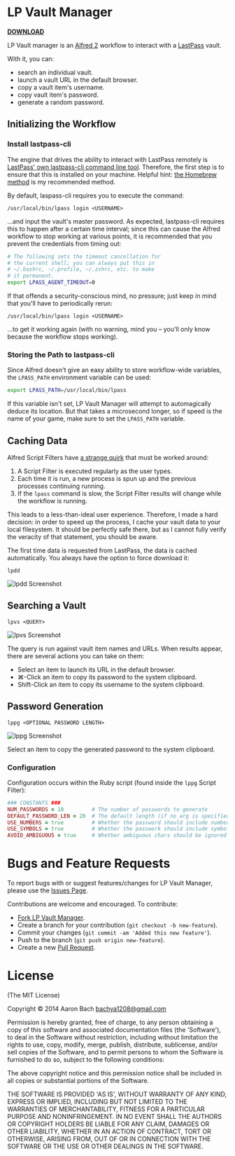 # LP Vault Manager

**[DOWNLOAD](https://github.com/bachya/lp-vault-manager/releases/download/v1.0/LP.Vault.Manager.alfredworkflow)**

LP Vault manager is an [Alfred 2](http://www.alfredapp.com/) workflow to interact with a [LastPass](http://www.lastpass.com) vault.

With it, you can:

* search an individual vault.
* launch a vault URL in the default browser.
* copy a vault item's username.
* copy vault item's password.
* generate a random password.

## Initializing the Workflow

### Install lastpass-cli

The engine that drives the ability to interact with LastPass remotely is [LastPass' own lastpass-cli command line tool](https://github.com/LastPass/lastpass-cli). Therefore, the first step is to ensure that this is installed on your machine. Helpful hint: [the Homebrew method](https://github.com/LastPass/lastpass-cli#installing-on-os-x) is my recommended method.

By default, laspass-cli requires you to execute the command:

`/usr/local/bin/lpass login <USERNAME>`

...and input the vault's master password. As expected, lastpass-cli requires this to happen after a certain time interval; since this can cause the Alfred workflow to stop working at various points, it is recommended that you prevent the credentials from timing out:

```bash
# The following sets the timeout cancellation for
# the current shell; you can always put this in
# ~/.bashrc, ~/.profile, ~/.zshrc, etc. to make
# it permanent.
export LPASS_AGENT_TIMEOUT=0
```

If that offends a security-conscious mind, no pressure; just keep in mind that you'll have to periodically rerun:

`/usr/local/bin/lpass login <USERNAME>`

...to get it working again (with no warning, mind you – you'll only know because the workflow stops working).

### Storing the Path to lastpass-cli

Since Alfred doesn't give an easy ability to store workflow-wide variables, the `LPASS_PATH` environment variable
can be used:

```bash
export LPASS_PATH=/usr/local/bin/lpass
```

If this variable isn't set, LP Vault Manager will attempt to automagically deduce its location. But that takes a microsecond
longer, so if speed is the name of your game, make sure to set the `LPASS_PATH` variable.

## Caching Data

Alfred Script Filters have [a strange quirk](http://goo.gl/JS1BUK) that must be worked around:

1. A Script Filter is executed regularly as the user types.
2. Each time it is run, a new process is spun up and the previous processes continuing running.
3. If the `lpass` command is slow, the Script Filter results will change while the workflow is running.

This leads to a less-than-ideal user experience. Therefore, I made a hard decision: in order to speed
up the process, I cache your vault data to your local filesystem. It should be perfectly safe there, but
as I cannot fully verify the veracity of that statement, you should be aware.

The first time data is requested from LastPass, the data is cached automatically. You always have the option
to force download it:

`lpdd`

![lpdd Screenshot](https://github.com/bachya/lp-vault-manager/blob/master/support/readme-images/lpdd-screenshot.png)

## Searching a Vault

`lpvs <QUERY>`

![lpvs Screenshot](https://github.com/bachya/lp-vault-manager/blob/master/support/readme-images/lpvs-screenshot.png)

The query is run against vault item names and URLs. When results appear, there are several actions you can take on them:

* Select an item to launch its URL in the default browser.
* ⌘-Click an item to copy its password to the system clipboard.
* Shift-Click an item to copy its username to the system clipboard.

## Password Generation

`lppg <OPTIONAL PASSWORD LENGTH>`

![lppg Screenshot](https://github.com/bachya/lp-vault-manager/blob/master/support/readme-images/lppg-screenshot.png)

Select an item to copy the generated password to the system clipboard.

### Configuration

Configuration occurs within the Ruby script (found inside the `lppg` Script Filter):

```ruby
### CONSTANTS ###
NUM_PASSWORDS = 10         # The number of passwords to generate
DEFAULT_PASSWORD_LEN = 20  # The default length (if no arg is specified)
USE_NUMBERS = true         # Whether the password should include numbers
USE_SYMBOLS = true         # Whether the passwork should include symbols
AVOID_AMBIGUOUS = true     # Whether ambiguous chars should be ignored
```

# Bugs and Feature Requests

To report bugs with or suggest features/changes for LP Vault Manager, please use
the [Issues Page](https://github.com/bachya/lp-vault-manager/issues).

Contributions are welcome and encouraged. To contribute:

* [Fork LP Vault Manager](http://github.com/bachya/lp-vault-manager/fork).
* Create a branch for your contribution (`git checkout -b new-feature`).
* Commit your changes (`git commit -am 'Added this new feature'`).
* Push to the branch (`git push origin new-feature`).
* Create a new [Pull Request](http://github.com/bachya/lp-vault-manager/compare/).

# License

(The MIT License)

Copyright © 2014 Aaron Bach <bachya1208@gmail.com>

Permission is hereby granted, free of charge, to any person obtaining a copy of
this software and associated documentation files (the 'Software'), to deal in the
Software without restriction, including without limitation the rights to use,
copy, modify, merge, publish, distribute, sublicense, and/or sell copies of the
Software, and to permit persons to whom the Software is furnished to do so,
subject to the following conditions:

The above copyright notice and this permission notice shall be included in all
copies or substantial portions of the Software.

THE SOFTWARE IS PROVIDED 'AS IS', WITHOUT WARRANTY OF ANY KIND, EXPRESS OR
IMPLIED, INCLUDING BUT NOT LIMITED TO THE WARRANTIES OF MERCHANTABILITY, FITNESS
FOR A PARTICULAR PURPOSE AND NONINFRINGEMENT. IN NO EVENT SHALL THE AUTHORS OR
COPYRIGHT HOLDERS BE LIABLE FOR ANY CLAIM, DAMAGES OR OTHER LIABILITY, WHETHER
IN AN ACTION OF CONTRACT, TORT OR OTHERWISE, ARISING FROM, OUT OF OR IN CONNECTION
WITH THE SOFTWARE OR THE USE OR OTHER DEALINGS IN THE SOFTWARE.

